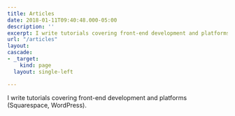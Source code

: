 ```yaml
---
title: Articles
date: 2018-01-11T09:40:48.000-05:00
description: ''
excerpt: I write tutorials covering front-end development and platforms (Squarespace, WordPress).
url: "/articles"
layout: 
cascade:
- _target:
    kind: page
  layout: single-left

---
```

I write tutorials covering front-end development and platforms (Squarespace, WordPress).